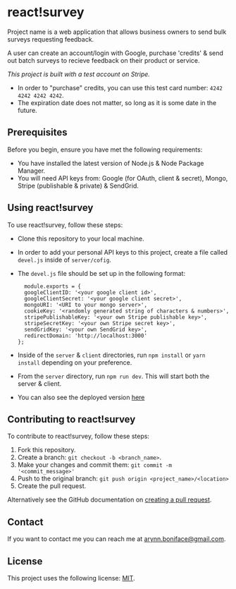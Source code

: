 # react!survey

Project name is a web application that allows business owners to send bulk surveys requesting feedback.

A user can create an account/login with Google, purchase 'credits' & send out batch surveys to recieve feedback on their product or service.

*This project is built with a test account on Stripe.*
- In order to "purchase" credits, you can use this test card number: `4242 4242 4242 4242`. 
- The expiration date does not matter, so long as it is some date in the future.

## Prerequisites

Before you begin, ensure you have met the following requirements:

* You have installed the latest version of Node.js & Node Package Manager.
* You will need API keys from: Google (for OAuth, client & secret), Mongo, Stripe (publishable & private) & SendGrid. 

## Using react!survey

To use react!survey, follow these steps:

* Clone this repository to your local machine.
* In order to add your personal API keys to this project, create a file called `devel.js` inside of `server/cofig`. 
* The `devel.js` file should be set up in the following format: 
  ```
    module.exports = {
    googleClientID: '<your google client id>',
    googleClientSecret: '<your google client secret>',
    mongoURI: '<URI to your mongo server>',
    cookieKey: '<randomly generated string of characters & numbers>',
    stripePublishableKey: '<your own Stripe publishable key>',
    stripeSecretKey: '<your own Stripe secret key>',
    sendGridKey: '<your own SendGrid key>',
    redirectDomain: 'http://localhost:3000'
  };
  ```
* Inside of the `server` & `client` directories, run `npm install` or `yarn install` depending on your preference. 
* From the `server` directory, run `npm run dev`. This will start both the server & client.

* You can also see the deployed version [here](https://damp-shore-53339.herokuapp.com/)

## Contributing to react!survey

To contribute to react!survey, follow these steps:

1. Fork this repository.
2. Create a branch: `git checkout -b <branch_name>`.
3. Make your changes and commit them: `git commit -m '<commit_message>'`
4. Push to the original branch: `git push origin <project_name>/<location>`
5. Create the pull request.

Alternatively see the GitHub documentation on [creating a pull request](https://help.github.com/en/github/collaborating-with-issues-and-pull-requests/creating-a-pull-request).

## Contact

If you want to contact me you can reach me at arynn.boniface@gmail.com.

## License

This project uses the following license: [MIT](https://opensource.org/licenses/MIT).
